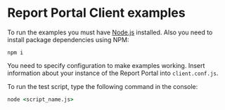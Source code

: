 # Report Portal Client examples

To run the examples you must have [Node.js](https://nodejs.org/en/) installed. Also you need to install package dependencies using NPM:

```
npm i
```

You need to specify configuration to make examples working. Insert information about your instance of the Report Portal into `client.conf.js`.

To run the test script, type the following command in the console:

```cmd
node <script_name.js>
```
